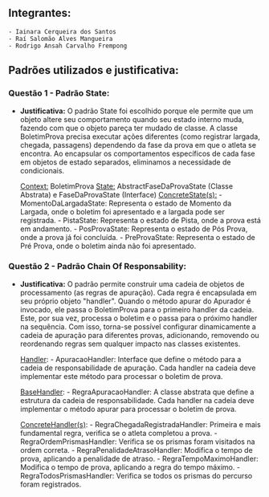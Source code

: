 ## Integrantes:

    - Iainara Cerqueira dos Santos
    - Raí Salomão Alves Mangueira
    - Rodrigo Ansah Carvalho Frempong

## Padrões utilizados e justificativa:

### Questão 1 - Padrão State:

- **Justificativa:** O padrão State foi escolhido porque ele permite que um objeto altere seu comportamento quando seu estado interno muda, fazendo com que o objeto pareça ter mudado de classe. A classe BoletimProva precisa executar ações diferentes (como registrar largada, chegada, passagens) dependendo da fase da prova em que o atleta se encontra. Ao encapsular os comportamentos específicos de cada fase em objetos de estado separados, eliminamos a necessidade de condicionais.

    <ins>Context:</ins> BoletimProva 
    <ins>State:</ins> AbstractFaseDaProvaState (Classe Abstrata) e FaseDaProvaState (Interface)
    <ins>ConcreteState(s):</ins> 
        - MomentoDaLargadaState: Representa o estado de Momento da Largada, onde o boletim foi apresentado e a largada pode ser registrada.
        - PistaState: Representa o estado de Pista, onde a prova está em andamento.
        - PosProvaState: Representa o estado de Pós Prova, onde a prova já foi concluída.
        - PreProvaState: Representa o estado de Pré Prova, onde o boletim ainda não foi apresentado.
            
### Questão 2 - Padrão Chain Of Responsability:

- **Justificativa:** O padrão permite construir uma cadeia de objetos de processamento (as regras de apuração). Cada regra é encapsulada em seu próprio objeto "handler". Quando o método apurar do Apurador é invocado, ele passa o BoletimProva para o primeiro handler da cadeia. Este, por sua vez, processa o boletim e o passa para o próximo handler na sequência. Com isso, torna-se possível configurar dinamicamente a cadeia de apuração para diferentes provas, adicionando, removendo ou reordenando regras sem qualquer impacto nas classes existentes.

    <ins>Handler</ins>: 
        - ApuracaoHandler: Interface que define o método para a cadeia de responsabilidade de apuração.
        Cada handler na cadeia deve implementar este método para processar o boletim de prova.

    <ins>BaseHandler</ins>: 
        - RegraApuracaoHandler: A classe abstrata que define a estrutura da cadeia de responsabilidade.
        Cada handler na cadeia deve implementar o método apurar para processar o boletim de prova.

    <ins>ConcreteHandler(s)</ins>:
        - RegraChegadaRegistradaHandler: Primeira e mais fundamental regra, verifica se o atleta completou a prova.
        - RegraOrdemPrismasHandler: Verifica se os prismas foram visitados na ordem correta.
        - RegraPenalidadeAtrasoHandler: Modifica o tempo de prova, aplicando a penalidade de atraso.
        - RegraTempoMaximoHandler: Modifica o tempo de prova, aplicando a regra do tempo máximo. 
        - RegraTodosPrismasHandler: Verifica se todos os prismas do percurso foram registrados.